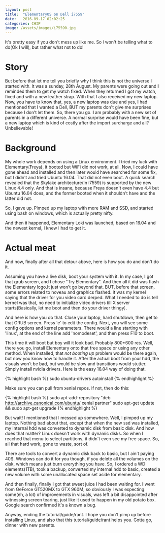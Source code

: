 ```yaml
---
layout: post
title:  "ElementaryOS on Dell i7559"
date:   2016-09-17 02:02:25
categories: CHIP
image: /assets/images/i75590.jpg
---
```


It's pretty easy if you don't mess up like me. So I won't be telling what to do(Ok I will),
but rather what not to do!

Story
=======

But before that let me tell you briefly why I think this is not the universe I started with. It was a sunday, 28th August.
My parents were going out and I reminded them to get my watch fixed. When they returned I got my watch, fixed and with a new leather strap.
With that I also received my new laptop. Now, you have to know that, yes, a new laptop was due and yes, I had mentioned that I wanted a Dell, BUT my parents don't give me surprises because I don't let them. So, there you go. I am probably with a new set of parents in a different universe. A normal surprise would have been fine, but a new laptop which is kind of costly after the import surcharge and all? Unbelievable!

Background
==========

My whole work depends on using a Linux environment. I tried my luck with Elementary(Freya), it booted but WiFi did not work, at all.
Now, I could have gone ahead and installed and then later would have searched for some fix, but I didn't and tried Ubuntu 16.04.
That did not even boot. A quick search revealed that the Skylake architecture(in i7559) is supported by the new Linux 4.4 only. And that is insane,
because Freya doesn't even have 4.4 but Ubuntu 16.04 does, and the former booted when it shouldn't have and the latter did not.

So, I gave up. Pimped up my laptop with more RAM and SSD, and started using bash on windows, which is actually pretty nifty.

And then it happened, Elementary Loki was launched, based on 16.04 and the newest kernel, I knew I had to get it.

Actual meat
=============

And now, finally after all that detour above, here is how you do and don't do it.

Assuming you have a live disk, boot your system with it. In my case, I got that grub screen, and I chose "Try Elementary". And then all it did was flash the Elementary logo.It just won't go beyond that. BUT, before that screen, some errors related to noveau and graphics flashed. It was my kernel saying that
the driver for you video card derped. What I needed to do is tell kernel was that, no need to initialize video drivers till X server starts(Basically, let me boot and then do your driver thingy).

And here is how you do that. Close your laptop, hard shutdown, then get to that GRUB screen. Press 'e' to edit the config. Next, you will see
some config options and kernel parameters. There would a line starting with 'linux', at the end of the line add 'nomodeset', and then press F10 to boot.

This time it will boot but boy will it look bad. Probably 800*600 res. Well, there you go, install Elementary onto that free space or using any other method. When installed, that _not booting up_ problem would be there again, but now you know how to handle it. After the actual boot from your hdd, the visuals won't be bad, but would be slow and transitions would stutter. Simply install nvidia drivers. Here is the easy 16.04 way of doing that.

{%  highlight bash %}
sudo ubuntu-drivers autoinstall
{%  endhighlight %}

Make sure you can pull from xenial repos. If not, then do this:

{%  highlight bash %}
sudo apt-add-repository "deb http://archive.canonical.com/ubuntu/ xenial partner"
sudo apt-get update && sudo apt-get upgrade
{%  endhighlight %}


But wait! I mentioned that I messed up somewhere. Well, I pimped up my laptop. Nothing bad about that, except that when the new ssd was installed, my internal hdd
was converted to dynamic disk from basic disk. And how does that matter? Linux doesn't work with dynamic disks. So when I reached that menu to select partitions, it
didn't even see my free space. So, all that hard work, gone to waste, sort of.

There are tools to convert a dynamic disk back to basic, but I ain't paying 40$. Windows can do it for you though, if you delete all the volumes on the disk, which means just burn everything you have. So, I ordered a WD elements(1TB), took a backup, converted my internal hdd to basic, created a new volume with some unallocated space set aside for elementary.

And then finally, finally I got that sweet juice I had been waiting for. I went from GeForce GT520MX to GTX 960M, so obviously I was expecting some(eh, a lot) of improvements in visuals, was left a bit disappointed after witnessing screen tearing, just like it used to happen in my old potato box. Google search confirmed it's a known a bug.


Anyway, ending the tutorial/guide/rant. I hope you don't pimp up before installing Linux, and also that this tutorial/guide/rant helps you.
Gotta go, dinner with new parents.

